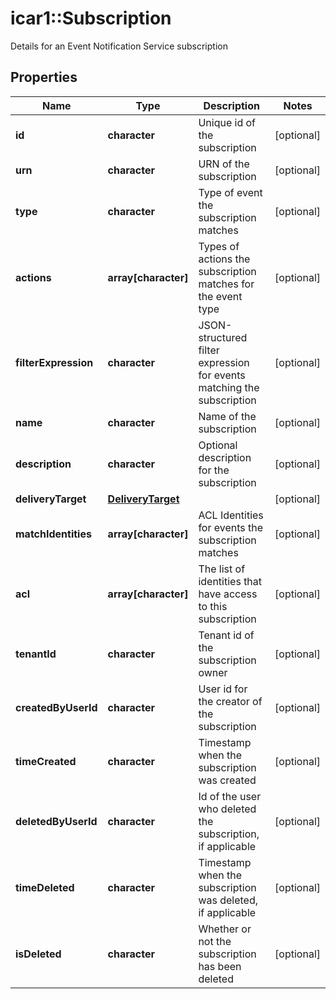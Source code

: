 # icar1::Subscription

Details for an Event Notification Service subscription

## Properties
Name | Type | Description | Notes
------------ | ------------- | ------------- | -------------
**id** | **character** | Unique id of the subscription | [optional] 
**urn** | **character** | URN of the subscription | [optional] 
**type** | **character** | Type of event the subscription matches | [optional] 
**actions** | **array[character]** | Types of actions the subscription matches for the event type | [optional] 
**filterExpression** | **character** | JSON-structured filter expression for events matching the subscription | [optional] 
**name** | **character** | Name of the subscription | [optional] 
**description** | **character** | Optional description for the subscription | [optional] 
**deliveryTarget** | [**DeliveryTarget**](DeliveryTarget.md) |  | [optional] 
**matchIdentities** | **array[character]** | ACL Identities for events the subscription matches | [optional] 
**acl** | **array[character]** | The list of identities that have access to this subscription | [optional] 
**tenantId** | **character** | Tenant id of the subscription owner | [optional] 
**createdByUserId** | **character** | User id for the creator of the subscription | [optional] 
**timeCreated** | **character** | Timestamp when the subscription was created | [optional] 
**deletedByUserId** | **character** | Id of the user who deleted the subscription, if applicable | [optional] 
**timeDeleted** | **character** | Timestamp when the subscription was deleted, if applicable | [optional] 
**isDeleted** | **character** | Whether or not the subscription has been deleted | [optional] 


